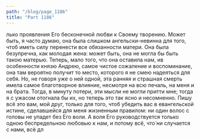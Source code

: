 ```yaml
---
path: "/blog/page_1186"
title: "Part 1186"
---
```


лько проявления Его бесконечной любви к Своему творению. Может быть, я часто думаю, она была слишком ангельски-невинна для того, чтоб иметь силу перенести все обязанности матери. Она была безупречна, как молодая жена: может быть, она не могла бы быть такою матерью. Теперь, мало того, что она оставила нам, ив особенности князю Андрею, самое чистое сожаление и воспоминание, она там вероятно получит то место, которого я не смею надеяться для себя. Но, не говоря уже о ней одной, эта ранняя и страшная смерть имела самое благотворное влияние, несмотря на всю печаль, на меня и на брата. Тогда, в минуту потери, эти мысли не могли притти мне; тогда я с ужасом отогнала бы их, но теперь это так ясно и несомненно. Пишу всё это вам, мой друг, только для того, чтоб убедить вас в евангельской истине, сделавшейся для меня жизненным правилом: ни один волос с головы не упадет без Его воли. А воля Его руководствуется только одною беспредельною любовью к нам, и потому всё, что́ ни случается с нами, всё дл
